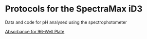 # Protocols for the SpectraMax iD3

Data and code for pH analysed using the spectrophotometer

[Absorbance for 96-Well Plate](#Protocols/Absorbance_SOP.md)
